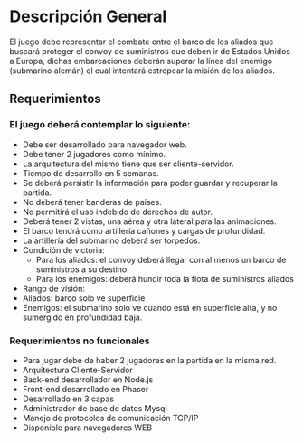  # Descripción General
El juego debe representar el combate entre el barco de los aliados que buscará  proteger el convoy de suministros que deben ir de Estados Unidos a Europa, dichas embarcaciones deberán superar la línea del  enemigo (submarino alemán) el cual  intentará estropear la misión de los aliados.

## Requerimientos
  
### El juego deberá contemplar lo siguiente:

 - Debe ser desarrollado para navegador web.
 - Debe tener 2 jugadores como mínimo.
 - La arquitectura del mismo tiene que ser cliente-servidor.
 - Tiempo de desarrollo en 5 semanas.
 - Se deberá persistir la información para poder guardar y recuperar la partida.
 - No deberá tener banderas de países.
 - No permitirá el uso indebido de derechos de autor. 
 - Deberá tener 2 vistas, una  aérea  y otra lateral para las animaciones.
 - El barco tendrá como artillería cañones y cargas de profundidad. 
 - La artillería del submarino deberá ser torpedos.
 - Condición de victoria: 
    - Para los aliados: el convoy deberá llegar con al menos un barco de suministros a  su destino
    - Para los enemigos: deberá hundir toda la flota de suministros aliados
- Rango de visión:  
- Aliados: barco solo ve superficie
- Enemigos: el submarino solo ve cuando está en superficie alta, y no sumergido en profundidad baja.

### Requerimientos no funcionales

- Para jugar debe de haber 2 jugadores en la partida en la misma red.
- Arquitectura Cliente-Servidor
- Back-end desarrollador en Node.js
- Front-end desarrollado en Phaser
- Desarrollado en 3 capas
- Administrador de base de datos Mysql 
- Manejo de protocolos de comunicación TCP/IP
- Disponible para navegadores WEB 
